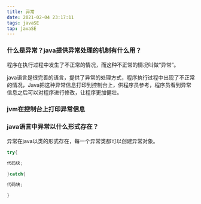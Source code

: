 ```yaml
---
title: 异常
date: 2021-02-04 23:17:11
tags: javaSE
tap: javaSE
---
```


### 什么是异常？java提供异常处理的机制有什么用？<!--more-->

程序在执行过程中发生了不正常的情况，而这种不正常的情况叫做“异常”。

java语言是很完善的语言，提供了异常的处理方式，程序执行过程中出现了不正常的情况，Java把这种异常信息打印到控制台上，供程序员参考，程序员看到异常信息之后可以对程序进行修改，让程序更加健壮。

### jvm在控制台上打印异常信息

### java语言中异常以什么形式存在？

异常在java以类的形式存在，每一个异常类都可以创建异常对象。

```java
try{

代码块;

}catch{

代码块;

}
```



